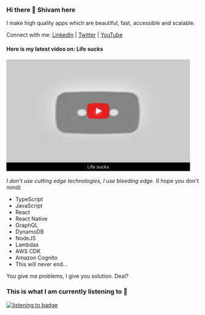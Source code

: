 ### Hi there 👋 Shivam here

I make high quality apps which are beautiful, fast, accessible and scalable.

Connect with me: [LinkedIn](https://www.linkedin.com/in/shivamjoker/) | [Twitter](https://twitter.com/ShivamJoker) | [YouTube](https://www.youtube.com/@CreativeJE) 

#### Here is my latest video on: Life sucks

<a id="latest-vid-link" href="https://youtu.be/dQw4w9WgXcQ">
  <img src="https://raw.githubusercontent.com/ShivamJoker/shivamjoker/master/latest-video.svg" alt="thumbnail for my latest video" width="480"/>
</a>


*I don't use cutting edge technologies, I use bleeding edge.* (I hope you don't mind)

- TypeScript
- JavaScript
- React
- React Native
- GraphQL
- DynamoDB
- NodeJS
- Lambdas
- AWS CDK
- Amazon Cognito
- This will never end...

You give me problems, I give you solution. Deal?

### This is what I am currently listening to 🤘

<a href="https://github.com/ShivamJoker/shivamjoker/commits/master/music-badge.svg">
<img alt="listening to badge" src="https://listen2.netlify.app/.netlify/functions/getimg" width="300">
</a>

